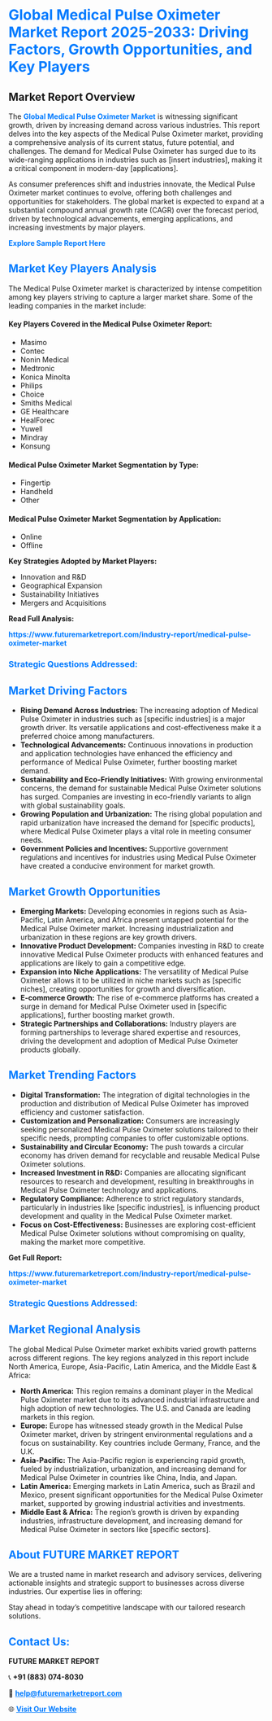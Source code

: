 <h1 style="color: #007BFF;">Global Medical Pulse Oximeter Market Report 2025-2033: Driving Factors, Growth Opportunities, and Key Players</h1>

<section id="overview">
<h2>Market Report Overview</h2>
<p>The <a href="https://www.futuremarketreport.com/industry-report/medical-pulse-oximeter-market" style="color: #007BFF; text-decoration: none;"><strong>Global Medical Pulse Oximeter Market</strong></a> is witnessing significant growth, driven by increasing demand across various industries. This report delves into the key aspects of the Medical Pulse Oximeter market, providing a comprehensive analysis of its current status, future potential, and challenges. The demand for Medical Pulse Oximeter has surged due to its wide-ranging applications in industries such as [insert industries], making it a critical component in modern-day [applications].</p>
<p>As consumer preferences shift and industries innovate, the Medical Pulse Oximeter market continues to evolve, offering both challenges and opportunities for stakeholders. The global market is expected to expand at a substantial compound annual growth rate (CAGR) over the forecast period, driven by technological advancements, emerging applications, and increasing investments by major players.</p>
</section>

<section id="overview">
<p><a href="https://www.futuremarketreport.com/request-sample/reportId=79485" style="color: #007BFF; text-decoration: none;"><strong>Explore Sample Report Here</strong></a></p>
</section>

<section id="key-players">
<h2 style="color: #007BFF;">Market Key Players Analysis</h2>
<p>The Medical Pulse Oximeter market is characterized by intense competition among key players striving to capture a larger market share. Some of the leading companies in the market include:</p>
<h4>Key Players Covered in the Medical Pulse Oximeter Report:</h4>
<ul><li>Masimo</li><li>Contec</li><li>Nonin Medical</li><li>Medtronic</li><li>Konica Minolta</li><li>Philips</li><li>Choice</li><li>Smiths Medical</li><li>GE Healthcare</li><li>HealForec</li><li>Yuwell</li><li>Mindray</li><li>Konsung</li></ul>
<h4>Medical Pulse Oximeter Market Segmentation by Type:</h4>
<ul><li>Fingertip</li><li>Handheld</li><li>Other</li></ul>

<h4>Medical Pulse Oximeter Market Segmentation by Application:</h4>
<ul><li>Online</li><li>Offline</li></ul>
<p><strong>Key Strategies Adopted by Market Players:</strong></p>
<ul>
<li>Innovation and R&D</li>
<li>Geographical Expansion</li>
<li>Sustainability Initiatives</li>
<li>Mergers and Acquisitions</li>
</ul>
</section>

<section>
<p><strong>Read Full Analysis: </strong></p><a href="https://www.futuremarketreport.com/industry-report/medical-pulse-oximeter-market" style="color: #007BFF; text-decoration: none;"><strong>https://www.futuremarketreport.com/industry-report/medical-pulse-oximeter-market</strong></a>
<h3 style="color: #007BFF;">Strategic Questions Addressed:</h3>
</section>

<section id="driving-factors">
<h2 style="color: #007BFF;">Market Driving Factors</h2>
<ul>
<li><strong>Rising Demand Across Industries:</strong> The increasing adoption of Medical Pulse Oximeter in industries such as [specific industries] is a major growth driver. Its versatile applications and cost-effectiveness make it a preferred choice among manufacturers.</li>
<li><strong>Technological Advancements:</strong> Continuous innovations in production and application technologies have enhanced the efficiency and performance of Medical Pulse Oximeter, further boosting market demand.</li>
<li><strong>Sustainability and Eco-Friendly Initiatives:</strong> With growing environmental concerns, the demand for sustainable Medical Pulse Oximeter solutions has surged. Companies are investing in eco-friendly variants to align with global sustainability goals.</li>
<li><strong>Growing Population and Urbanization:</strong> The rising global population and rapid urbanization have increased the demand for [specific products], where Medical Pulse Oximeter plays a vital role in meeting consumer needs.</li>
<li><strong>Government Policies and Incentives:</strong> Supportive government regulations and incentives for industries using Medical Pulse Oximeter have created a conducive environment for market growth.</li>
</ul>
</section>

<section id="growth-opportunities">
<h2 style="color: #007BFF;">Market Growth Opportunities</h2>
<ul>
<li><strong>Emerging Markets:</strong> Developing economies in regions such as Asia-Pacific, Latin America, and Africa present untapped potential for the Medical Pulse Oximeter market. Increasing industrialization and urbanization in these regions are key growth drivers.</li>
<li><strong>Innovative Product Development:</strong> Companies investing in R&D to create innovative Medical Pulse Oximeter products with enhanced features and applications are likely to gain a competitive edge.</li>
<li><strong>Expansion into Niche Applications:</strong> The versatility of Medical Pulse Oximeter allows it to be utilized in niche markets such as [specific niches], creating opportunities for growth and diversification.</li>
<li><strong>E-commerce Growth:</strong> The rise of e-commerce platforms has created a surge in demand for Medical Pulse Oximeter used in [specific applications], further boosting market growth.</li>
<li><strong>Strategic Partnerships and Collaborations:</strong> Industry players are forming partnerships to leverage shared expertise and resources, driving the development and adoption of Medical Pulse Oximeter products globally.</li>
</ul>
</section>

<section id="trending-factors">
<h2 style="color: #007BFF;">Market Trending Factors</h2>
<ul>
<li><strong>Digital Transformation:</strong> The integration of digital technologies in the production and distribution of Medical Pulse Oximeter has improved efficiency and customer satisfaction.</li>
<li><strong>Customization and Personalization:</strong> Consumers are increasingly seeking personalized Medical Pulse Oximeter solutions tailored to their specific needs, prompting companies to offer customizable options.</li>
<li><strong>Sustainability and Circular Economy:</strong> The push towards a circular economy has driven demand for recyclable and reusable Medical Pulse Oximeter solutions.</li>
<li><strong>Increased Investment in R&D:</strong> Companies are allocating significant resources to research and development, resulting in breakthroughs in Medical Pulse Oximeter technology and applications.</li>
<li><strong>Regulatory Compliance:</strong> Adherence to strict regulatory standards, particularly in industries like [specific industries], is influencing product development and quality in the Medical Pulse Oximeter market.</li>
<li><strong>Focus on Cost-Effectiveness:</strong> Businesses are exploring cost-efficient Medical Pulse Oximeter solutions without compromising on quality, making the market more competitive.</li>
</ul>
</section>

<section>
<p><strong>Get Full Report: </strong></p><a href="https://www.futuremarketreport.com/industry-report/medical-pulse-oximeter-market" style="color: #007BFF; text-decoration: none;"><strong>https://www.futuremarketreport.com/industry-report/medical-pulse-oximeter-market</strong></a>
<h3 style="color: #007BFF;">Strategic Questions Addressed:</h3>
</section>


<section id="regional-analysis">
<h2 style="color: #007BFF;">Market Regional Analysis</h2>
<p>The global Medical Pulse Oximeter market exhibits varied growth patterns across different regions. The key regions analyzed in this report include North America, Europe, Asia-Pacific, Latin America, and the Middle East & Africa:</p>
<ul>
<li><strong>North America:</strong> This region remains a dominant player in the Medical Pulse Oximeter market due to its advanced industrial infrastructure and high adoption of new technologies. The U.S. and Canada are leading markets in this region.</li>
<li><strong>Europe:</strong> Europe has witnessed steady growth in the Medical Pulse Oximeter market, driven by stringent environmental regulations and a focus on sustainability. Key countries include Germany, France, and the U.K.</li>
<li><strong>Asia-Pacific:</strong> The Asia-Pacific region is experiencing rapid growth, fueled by industrialization, urbanization, and increasing demand for Medical Pulse Oximeter in countries like China, India, and Japan.</li>
<li><strong>Latin America:</strong> Emerging markets in Latin America, such as Brazil and Mexico, present significant opportunities for the Medical Pulse Oximeter market, supported by growing industrial activities and investments.</li>
<li><strong>Middle East & Africa:</strong> The region’s growth is driven by expanding industries, infrastructure development, and increasing demand for Medical Pulse Oximeter in sectors like [specific sectors].</li>
</ul>
</section>

<footer>
<h2 style="color: #007BFF;">About FUTURE MARKET REPORT</h2>
<p>We are a trusted name in market research and advisory services, delivering actionable insights and strategic support to businesses across diverse industries. Our expertise lies in offering:</p>

<p>Stay ahead in today’s competitive landscape with our tailored research solutions.</p>

<h2 style="color: #007BFF;">Contact Us:</h2>
<p><strong>FUTURE MARKET REPORT</strong></p>
<p>📞 <strong>+91 (883) 074-8030</strong></p>
<p>📧 <strong><a href="mailto:help@futuremarketreport.com" style="color: #007BFF;">help@futuremarketreport.com</a></strong></p>
<p>🌐 <strong><a href="https://www.futuremarketreport.com/" style="color: #007BFF;">Visit Our Website</a></strong></p>
</footer>